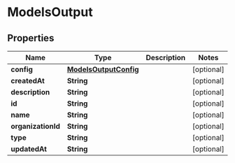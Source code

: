

# ModelsOutput


## Properties

| Name | Type | Description | Notes |
|------------ | ------------- | ------------- | -------------|
|**config** | [**ModelsOutputConfig**](ModelsOutputConfig.md) |  |  [optional] |
|**createdAt** | **String** |  |  [optional] |
|**description** | **String** |  |  [optional] |
|**id** | **String** |  |  [optional] |
|**name** | **String** |  |  [optional] |
|**organizationId** | **String** |  |  [optional] |
|**type** | **String** |  |  [optional] |
|**updatedAt** | **String** |  |  [optional] |



